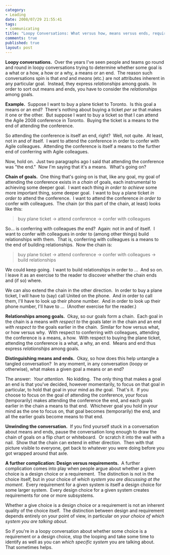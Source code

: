 ```yaml
--- 
category: 
- Leading
date: 2008/07/29 21:55:41
tags: 
- communicating
title: "Loopy Conversations: What versus how, means versus ends, requirements versus design choices"
comments: true
published: true
layout: post
---
```


<strong>Loopy conversations.</strong>  Over the years I've seen people and teams go round and round in loopy conversations trying to determine whether some goal is a what or a how, a how or a why, a means or an end.  The reason such conversations spin is that <em>end</em> and <em>means</em> (etc.) are not attributes inherent in any particular goal.  Instead, they express <em>relationships</em> among goals.  In order to sort out means and ends, you have to consider the <em>relationships</em> among goals.

<strong>Example.</strong>  Suppose I want to buy a plane ticket to Toronto.  Is this goal a means or an end?  There's nothing about buying a ticket <em>per se</em> that makes it one or the other.  But suppose I want to buy a ticket so that I can attend the Agile 2008 conference in Toronto.  Buying the ticket is a means to the end of attending the conference.

So attending the conference is itself an end, right?  Well, not quite.  At least, not in and of itself.  I want to attend the conference in order to confer with Agile colleagues.  Attending the conference is itself a means to the further end of conferring with Agile colleagues.

Now, hold on.  Just two paragraphs ago I said that attending the conference was "the end."  Now I'm saying that it's a means.  What's going on?

<strong>Chain of goals.</strong>  One thing that's going on is that, like any goal, my goal of attending the conference exists in a <em>chain</em> of goals, each instrumental to achieving some deeper goal.  I want each thing <em>in order to achieve</em> some more important thing, some deeper goal.  I want to buy a plane ticket <em>in order to</em> attend the conference.  I want to attend the conference <em>in order to</em> confer with colleagues.  The chain (or this part of the chain, at least) looks like this:
<blockquote>buy plane ticket -&gt; attend conference -&gt; confer with colleagues</blockquote>
So... is conferring with colleagues <em>the </em>end?  Again: not in and of itself.  I want to confer with colleagues in order to (among other things) build relationships with them.  That is, conferring with colleagues is a means to the end of building relationships.  Now the chain is:
<blockquote>buy plane ticket -&gt; attend conference -&gt; confer with colleagues -&gt; build relationships</blockquote>
We could keep going.  I want to build relationships in order to ...  And so on.  I leave it as an exercise to the reader to discover whether the chain ends and (if so) where.

We can also extend the chain in the other direction.  In order to buy a plane ticket, I will have to (say) call United on the phone.  And in order to call them, I'll have to look up their phone number.  And in order to look up their phone number, I'll have to ...  (Another exercise for the reader.)

<strong>Relationships among goals.</strong>  Okay, so our goals form a chain.  Each goal in the chain is a means <em>with respect to</em> the goals later in the chain and an end <em>with respect to</em> the goals earlier in the chain.  Similar for how versus what, or how versus why.  With respect to conferring with colleagues, attending the conference is a means, a how.  With respect to buying the plane ticket, attending the conference is a what, a why, an end.  Means and end thus express <em>relationships</em> among goals.

<strong>Distinguishing means and ends.</strong>  Okay, so how does this help untangle a tangled conversation?  In any moment, in any conversation (loopy or otherwise), what makes a given goal a means or an end?

The answer:  <em>Your attention.</em>  No kidding.  The only thing that makes a goal an end is that you've decided, however momentarily, to focus on that goal in particular, to hold that goal in your mind as <em>the</em> goal.  That's it.  If you choose to focus on the goal of attending the conference, your focus (temporarily) makes attending the conference the end, and each goals earlier in the chain a means to that end.  Whichever goal you hold in your mind as the one to focus on, that goal becomes (temporarily) the end, and all the earlier goals become means to that end.

<strong>Unwinding the conversation.</strong>  If you find yourself stuck in a conversation about means and ends, pause the conversation long enough to draw the chain of goals on a flip chart or whiteboard.  Or scratch it into the wall with a nail.  Show that the chain can extend in either direction.  Then with that picture visible to everyone, get back to whatever you were doing before you got wrapped around that axle.

<strong>A further complication: Design versus requirements.</strong>  A further complication comes into play when people argue about whether a given choice is a design choice or a requirement.  The distinction is not in the choice itself, but in your choice of <em>which system you are discussing at the moment</em>.  Every requirement for a given system is itself a design choice for some larger system.  Every design choice for a given system creates requirements for one or more subsystems.

Whether a give choice is a design choice or a requirement is not an inherent quality of the choice itself.  The distinction between design and requirement depends entirely on your point of view, in particular on <em>your choice of which system you are talking about</em>.

So if you're in a loopy conversation about whether some choice is a requirement or a design choice, stop the looping and take some time to identify as well as you can <em>which specific system</em> you are talking about.  That sometimes helps.
